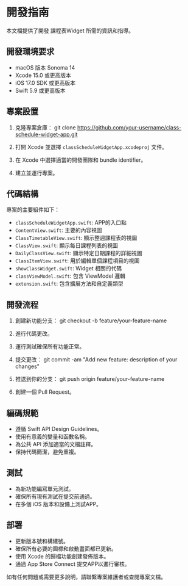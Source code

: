 # 開發指南

本文檔提供了開發 課程表Widget 所需的資訊和指導。

## 開發環境要求

- macOS 版本 Sonoma 14 
- Xcode 15.0 或更高版本
- iOS 17.0 SDK 或更高版本
- Swift 5.9 或更高版本

## 專案設置

1. 克隆專案倉庫：
git clone https://github.com/your-username/class-schedule-widget-app.git

2. 打開 Xcode 並選擇 `classScheduleWidgetApp.xcodeproj` 文件。

3. 在 Xcode 中選擇適當的開發團隊和 bundle identifier。

4. 建立並運行專案。

## 代碼結構

專案的主要組件如下：

- `classScheduleWidgetApp.swift`: APP的入口點
- `ContentView.swift`: 主要的內容視圖
- `ClassTimetableView.swift`: 顯示整週課程表的視圖
- `ClassView.swift`: 顯示每日課程列表的視圖
- `DailyClassView.swift`: 顯示特定日期課程的詳細視圖
- `ClassItemView.swift`: 用於編輯單個課程項目的視圖
- `showClassWidget.swift`: Widget 相關的代碼
- `classViewModel.swift`: 包含 ViewModel 邏輯
- `extension.swift`: 包含擴展方法和自定義類型

## 開發流程

1. 創建新功能分支：
git checkout -b feature/your-feature-name

2. 進行代碼更改。

3. 運行測試確保所有功能正常。

4. 提交更改：
git commit -am "Add new feature: description of your changes"

5. 推送到你的分支：
git push origin feature/your-feature-name

6. 創建一個 Pull Request。

## 編碼規範

- 遵循 Swift API Design Guidelines。
- 使用有意義的變量和函數名稱。
- 為公共 API 添加適當的文檔註釋。
- 保持代碼簡潔，避免重複。

## 測試

- 為新功能編寫單元測試。
- 確保所有現有測試在提交前通過。
- 在多個 iOS 版本和設備上測試APP。

## 部署

- 更新版本號和構建號。
- 確保所有必要的圖標和啟動畫面都已更新。
- 使用 Xcode 的歸檔功能創建發佈版本。
- 通過 App Store Connect 提交APP以進行審核。

如有任何問題或需要更多說明，請聯繫專案維護者或查閱專案文檔。
